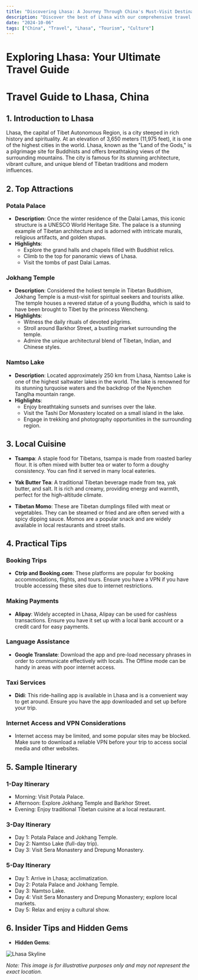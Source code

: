 ```yaml
---
title: "Discovering Lhasa: A Journey Through China's Must-Visit Destination"
description: "Discover the best of Lhasa with our comprehensive travel guide. Explore top attractions, savor local cuisine, and get insider tips for an unforgettable Chinese adventure."
date: "2024-10-06"
tags: ["China", "Travel", "Lhasa", "Tourism", "Culture"]
---
```


# Exploring Lhasa: Your Ultimate Travel Guide

# Travel Guide to Lhasa, China

## 1. Introduction to Lhasa
Lhasa, the capital of Tibet Autonomous Region, is a city steeped in rich history and spirituality. At an elevation of 3,650 meters (11,975 feet), it is one of the highest cities in the world. Lhasa, known as the "Land of the Gods," is a pilgrimage site for Buddhists and offers breathtaking views of the surrounding mountains. The city is famous for its stunning architecture, vibrant culture, and unique blend of Tibetan traditions and modern influences.

## 2. Top Attractions

### Potala Palace
- **Description**: Once the winter residence of the Dalai Lamas, this iconic structure is a UNESCO World Heritage Site. The palace is a stunning example of Tibetan architecture and is adorned with intricate murals, religious artifacts, and golden stupas.
- **Highlights**:
  - Explore the grand halls and chapels filled with Buddhist relics.
  - Climb to the top for panoramic views of Lhasa.
  - Visit the tombs of past Dalai Lamas.

### Jokhang Temple
- **Description**: Considered the holiest temple in Tibetan Buddhism, Jokhang Temple is a must-visit for spiritual seekers and tourists alike. The temple houses a revered statue of a young Buddha, which is said to have been brought to Tibet by the princess Wencheng.
- **Highlights**:
  - Witness the daily rituals of devoted pilgrims.
  - Stroll around Barkhor Street, a bustling market surrounding the temple.
  - Admire the unique architectural blend of Tibetan, Indian, and Chinese styles.

### Namtso Lake
- **Description**: Located approximately 250 km from Lhasa, Namtso Lake is one of the highest saltwater lakes in the world. The lake is renowned for its stunning turquoise waters and the backdrop of the Nyenchen Tanglha mountain range.
- **Highlights**:
  - Enjoy breathtaking sunsets and sunrises over the lake.
  - Visit the Tashi Dor Monastery located on a small island in the lake.
  - Engage in trekking and photography opportunities in the surrounding region.

## 3. Local Cuisine

- **Tsampa**: A staple food for Tibetans, tsampa is made from roasted barley flour. It is often mixed with butter tea or water to form a doughy consistency. You can find it served in many local eateries.
  
- **Yak Butter Tea**: A traditional Tibetan beverage made from tea, yak butter, and salt. It is rich and creamy, providing energy and warmth, perfect for the high-altitude climate.

- **Tibetan Momo**: These are Tibetan dumplings filled with meat or vegetables. They can be steamed or fried and are often served with a spicy dipping sauce. Momos are a popular snack and are widely available in local restaurants and street stalls.

## 4. Practical Tips

### Booking Trips
- **Ctrip and Booking.com**: These platforms are popular for booking accommodations, flights, and tours. Ensure you have a VPN if you have trouble accessing these sites due to internet restrictions.

### Making Payments
- **Alipay**: Widely accepted in Lhasa, Alipay can be used for cashless transactions. Ensure you have it set up with a local bank account or a credit card for easy payments.

### Language Assistance
- **Google Translate**: Download the app and pre-load necessary phrases in order to communicate effectively with locals. The Offline mode can be handy in areas with poor internet access.

### Taxi Services
- **Didi**: This ride-hailing app is available in Lhasa and is a convenient way to get around. Ensure you have the app downloaded and set up before your trip.

### Internet Access and VPN Considerations
- Internet access may be limited, and some popular sites may be blocked. Make sure to download a reliable VPN before your trip to access social media and other websites.

## 5. Sample Itinerary

### **1-Day Itinerary**
- Morning: Visit Potala Palace.
- Afternoon: Explore Jokhang Temple and Barkhor Street.
- Evening: Enjoy traditional Tibetan cuisine at a local restaurant.

### **3-Day Itinerary**
- Day 1: Potala Palace and Jokhang Temple.
- Day 2: Namtso Lake (full-day trip).
- Day 3: Visit Sera Monastery and Drepung Monastery.

### **5-Day Itinerary**
- Day 1: Arrive in Lhasa; acclimatization.
- Day 2: Potala Palace and Jokhang Temple.
- Day 3: Namtso Lake.
- Day 4: Visit Sera Monastery and Drepung Monastery; explore local markets.
- Day 5: Relax and enjoy a cultural show.

## 6. Insider Tips and Hidden Gems
- **Hidden Gems**:

<img src="https://source.unsplash.com/1600x900/?Lhasa,cityscape" alt="Lhasa Skyline" loading="lazy">

*Note: This image is for illustrative purposes only and may not represent the exact location.*


